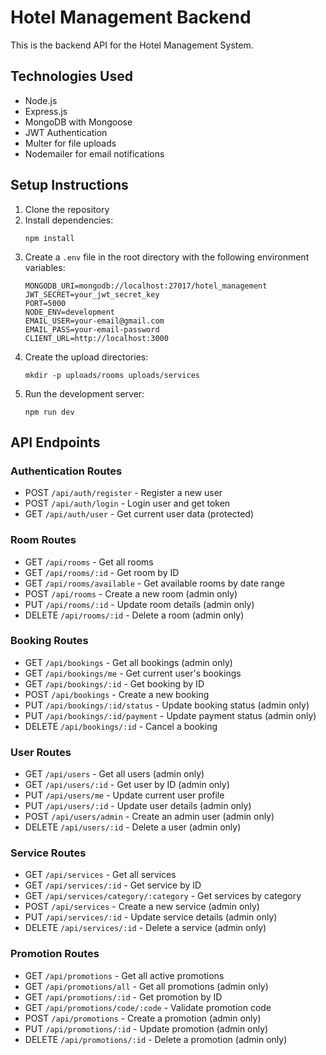 # Hotel Management Backend

This is the backend API for the Hotel Management System.

## Technologies Used

- Node.js
- Express.js
- MongoDB with Mongoose
- JWT Authentication
- Multer for file uploads
- Nodemailer for email notifications

## Setup Instructions

1. Clone the repository
2. Install dependencies:
   ```
   npm install
   ```
3. Create a `.env` file in the root directory with the following environment variables:
   ```
   MONGODB_URI=mongodb://localhost:27017/hotel_management
   JWT_SECRET=your_jwt_secret_key
   PORT=5000
   NODE_ENV=development
   EMAIL_USER=your-email@gmail.com
   EMAIL_PASS=your-email-password
   CLIENT_URL=http://localhost:3000
   ```
4. Create the upload directories:
   ```
   mkdir -p uploads/rooms uploads/services
   ```
5. Run the development server:
   ```
   npm run dev
   ```

## API Endpoints

### Authentication Routes
- POST `/api/auth/register` - Register a new user
- POST `/api/auth/login` - Login user and get token
- GET `/api/auth/user` - Get current user data (protected)

### Room Routes
- GET `/api/rooms` - Get all rooms
- GET `/api/rooms/:id` - Get room by ID
- GET `/api/rooms/available` - Get available rooms by date range
- POST `/api/rooms` - Create a new room (admin only)
- PUT `/api/rooms/:id` - Update room details (admin only)
- DELETE `/api/rooms/:id` - Delete a room (admin only)

### Booking Routes
- GET `/api/bookings` - Get all bookings (admin only)
- GET `/api/bookings/me` - Get current user's bookings
- GET `/api/bookings/:id` - Get booking by ID
- POST `/api/bookings` - Create a new booking
- PUT `/api/bookings/:id/status` - Update booking status (admin only)
- PUT `/api/bookings/:id/payment` - Update payment status (admin only)
- DELETE `/api/bookings/:id` - Cancel a booking

### User Routes
- GET `/api/users` - Get all users (admin only)
- GET `/api/users/:id` - Get user by ID (admin only)
- PUT `/api/users/me` - Update current user profile
- PUT `/api/users/:id` - Update user details (admin only)
- POST `/api/users/admin` - Create an admin user (admin only)
- DELETE `/api/users/:id` - Delete a user (admin only)

### Service Routes
- GET `/api/services` - Get all services
- GET `/api/services/:id` - Get service by ID
- GET `/api/services/category/:category` - Get services by category
- POST `/api/services` - Create a new service (admin only)
- PUT `/api/services/:id` - Update service details (admin only)
- DELETE `/api/services/:id` - Delete a service (admin only)

### Promotion Routes
- GET `/api/promotions` - Get all active promotions
- GET `/api/promotions/all` - Get all promotions (admin only)
- GET `/api/promotions/:id` - Get promotion by ID
- GET `/api/promotions/code/:code` - Validate promotion code
- POST `/api/promotions` - Create a promotion (admin only)
- PUT `/api/promotions/:id` - Update promotion (admin only)
- DELETE `/api/promotions/:id` - Delete a promotion (admin only) 